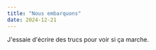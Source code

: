 ```yaml
---
title: "Nous embarquons"
date: 2024-12-21
---
```

J'essaie d'écrire des trucs pour voir si ça marche.

